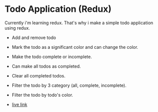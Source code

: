 # Todo Application (Redux)

Currently i'm learning redux. That's why i make a simple todo application using redux.

- Add and remove todo
- Mark the todo as a significant color and can change the color.
- Make the todo complete or incomplete.
- Can make all todos as completed.
- Clear all completed todos.
- Filter the todo by 3 category (all, complete, incomplete).
- Filter the todo by todo's color.

- [live link](https://react-todo-application-redux.netlify.app)
